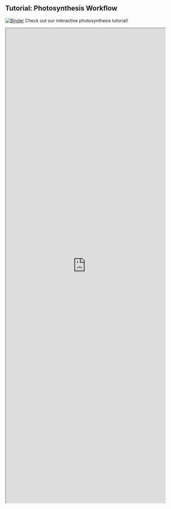 ## Tutorial: Photosynthesis Workflow

[![Binder](https://mybinder.org/badge_logo.svg)](https://mybinder.org/v2/gh/danforthcenter/plantcv-binder.git/master?filepath=notebooks/photosynthesis_tutorial/psII_tutorial.ipynb) Check out our interactive photosynthesis tutorial! 

<iframe src="https://nbviewer.jupyter.org/github/danforthcenter/plantcv-binder/blob/master/notebooks/photosynthesis_tutorial/psII_tutorial.ipynb" width="100%" height="1500px"></iframe>
